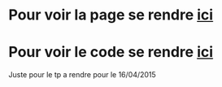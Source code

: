 # Pour voir la page se rendre [ici](http://iamfrench.github.io/simplespageshtml5)
# Pour voir le code se rendre [ici](https://github.com/IAmFrench/simplespageshtml5/tree/gh-pages)
Juste pour le tp a rendre pour le 16/04/2015
